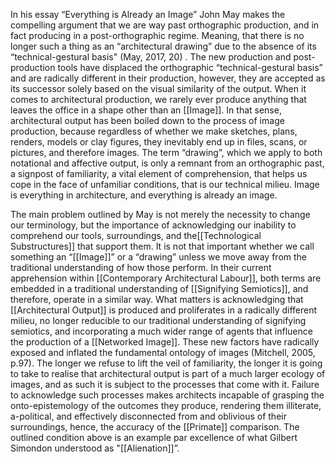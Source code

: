 In his essay “Everything is Already an Image” John May makes the compelling argument that we are way past orthographic production, and in fact producing in a post-orthographic regime. Meaning, that there is no longer such a thing as an “architectural drawing” due to the absence of its “technical-gestural basis" (May, 2017, 20) . The new production and post-production tools have displaced the orthographic “technical-gestural basis” and are radically different in their production, however, they are accepted as its successor solely based on the visual similarity of the output. When it comes to architectural production, we rarely ever produce anything that leaves the office in a shape other than an [[Image]]. In that sense, architectural output has been boiled down to the process of image production, because regardless of whether we make sketches, plans, renders, models or clay figures, they inevitably end up in files, scans, or pictures, and therefore images. The term “drawing”, which we apply to both notational and affective output, is only a remnant from an orthographic past, a signpost of familiarity, a vital element of comprehension, that helps us cope in the face of unfamiliar conditions, that is our technical milieu. Image is everything in architecture, and everything is already an image.

The main problem outlined by May is not merely the necessity to change our terminology, but the importance of acknowledging our inability to comprehend our tools, surroundings, and the[[Technological Substructures]] that support them. It is not that important whether we call something an “[[Image]]” or a “drawing” unless we move away from the traditional understanding of how those perform. In their current apprehension within [[Contemporary Architectural Labour]], both terms are embedded in a traditional understanding of [[Signifying Semiotics]], and therefore, operate in a similar way. What matters is acknowledging that [[Architectural Output]] is produced and proliferates in a radically different milieu, no longer reducible to our traditional understanding of signifying semiotics, and incorporating a much wider range of agents that influence the production of a [[Networked Image]]. These new factors have radically exposed and inflated the fundamental ontology of images (Mitchell, 2005, p.97). The longer we refuse to lift the veil of familiarity, the longer it is going to take to realise that architectural output is part of a much larger ecology of images, and as such it is subject to the processes that come with it. Failure to acknowledge such processes makes architects incapable of grasping the onto-epistemology of the outcomes they produce, rendering them illiterate, a-political, and effectively disconnected from and oblivious of their surroundings, hence, the accuracy of the [[Primate]] comparison. The outlined condition above is an example par excellence of what Gilbert Simondon understood as "[[Alienation]]”. 

